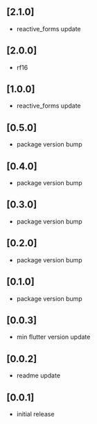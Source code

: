 ## [2.1.0]

- reactive_forms update

## [2.0.0]

- rf16

## [1.0.0]

- reactive_forms update

## [0.5.0]

- package version bump

## [0.4.0]

- package version bump

## [0.3.0]

- package version bump

## [0.2.0]

- package version bump

## [0.1.0]

- package version bump

## [0.0.3]

- min flutter version update

## [0.0.2]

- readme update

## [0.0.1]

- initial release
